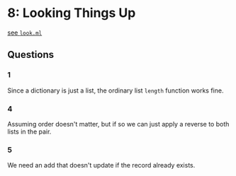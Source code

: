 # 8: Looking Things Up

[see `look.ml`](/08/look.ml)

## Questions

### 1

Since a dictionary is just a list, the ordinary list `length` function works
fine.

### 4

Assuming order doesn't matter, but if so we can just apply a reverse to both
lists in the pair.

### 5

We need an add that doesn't update if the record already exists.


